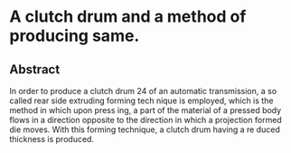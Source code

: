 # A clutch drum and a method of producing same.

## Abstract
In order to produce a clutch drum 24 of an automatic transmission, a so called rear side extruding forming tech nique is employed, which is the method in which upon press ing, a part of the material of a pressed body flows in a direction opposite to the direction in which a projection formed die moves. With this forming technique, a clutch drum having a re duced thickness is produced.